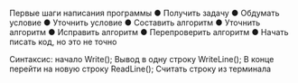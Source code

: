 Первые шаги написания программы
● Получить задачу
● Обдумать условие
● Уточнить условие
● Составить алгоритм
● Уточнить алгоритм
● Исправить алгоритм
● Перепроверить алгоритм
● Начать писать код, но это не точно

Синтаксис: начало
Write(); Вывод в одну строку
WriteLine(); В конце перейти на новую строку
ReadLine(); Считать строку из терминала